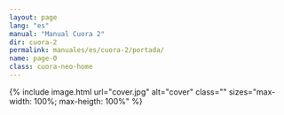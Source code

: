 ```yaml
---
layout: page
lang: "es"
manual: "Manual Cuora 2"
dir: cuora-2
permalink: manuales/es/cuora-2/portada/ 
name: page-0
class: cuora-neo-home
---
```

{% include image.html url="cover.jpg"  alt="cover" class="" sizes="max-width: 100%; max-heigth: 100%" %}
